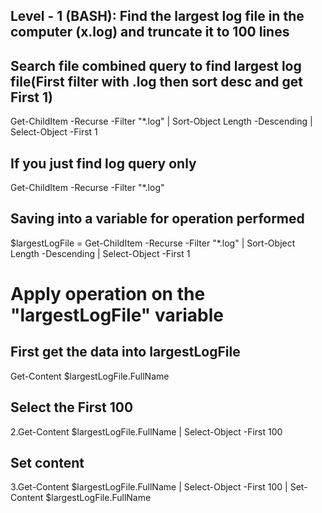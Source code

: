 ## Level - 1 (BASH): Find the largest log file in the computer (x.log) and truncate it to 100 lines

## Search file combined query to find largest log file(First filter with .log then sort desc and get First 1)
Get-ChildItem -Recurse -Filter "*.log" | Sort-Object Length -Descending | Select-Object -First 1

## If you just find log query only
Get-ChildItem -Recurse -Filter "*.log"

## Saving into a variable for operation performed
$largestLogFile = Get-ChildItem -Recurse -Filter "*.log" | Sort-Object Length -Descending | Select-Object -First 1


# Apply operation on the "largestLogFile" variable

## First get the data into largestLogFile
Get-Content $largestLogFile.FullName

## Select the First 100
2.Get-Content $largestLogFile.FullName | Select-Object -First 100

## Set content 
3.Get-Content $largestLogFile.FullName | Select-Object -First 100 | Set-Content $largestLogFile.FullName
